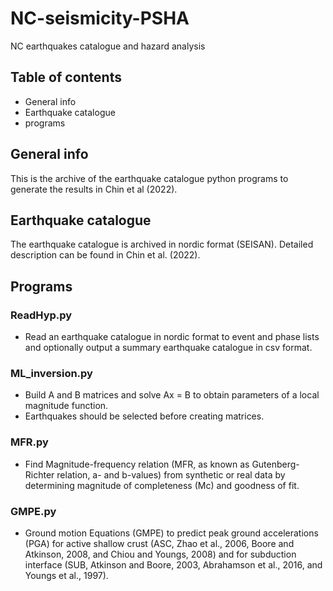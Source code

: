 # NC-seismicity-PSHA
NC earthquakes catalogue and hazard analysis
## Table of contents
* General info
* Earthquake catalogue
* programs
## General info
This is the archive of the earthquake catalogue python programs to generate the results in Chin et al (2022).
## Earthquake catalogue
The earthquake catalogue is archived in nordic format (SEISAN). Detailed description can be found in Chin et al. (2022).
## Programs
### ReadHyp.py
* Read an earthquake catalogue in nordic format to event and phase lists and optionally output a summary earthquake catalogue in csv format.
### ML_inversion.py
* Build A and B matrices and solve Ax = B to obtain parameters of a local magnitude function.
* Earthquakes should be selected before creating matrices.
### MFR.py
* Find Magnitude-frequency relation (MFR, as known as Gutenberg-Richter relation, a- and b-values) from synthetic or real data by determining magnitude of completeness (Mc) and goodness of fit.
### GMPE.py
* Ground motion Equations (GMPE) to predict peak ground accelerations (PGA) for active shallow crust (ASC, Zhao et al., 2006, Boore and Atkinson, 2008, and Chiou and Youngs, 2008) and for subduction interface (SUB, Atkinson and Boore, 2003, Abrahamson et al., 2016, and Youngs et al., 1997).
